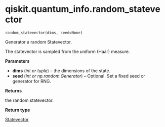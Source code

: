 # qiskit.quantum\_info.random\_statevector



`random_statevector(dims, seed=None)`

Generator a random Statevector.

The statevector is sampled from the uniform (Haar) measure.

**Parameters**

*   **dims** (*int or tuple*) – the dimensions of the state.
*   **seed** (*int or np.random.Generator*) – Optional. Set a fixed seed or generator for RNG.

**Returns**

the random statevector.

**Return type**

[Statevector](qiskit.quantum_info.Statevector#qiskit.quantum_info.Statevector "qiskit.quantum_info.Statevector")
